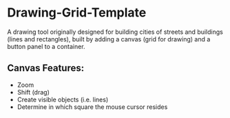 # Drawing-Grid-Template
A drawing tool originally designed for building cities of streets and buildings (lines and rectangles), built by adding a canvas (grid for drawing) and a  button panel to a container.

## Canvas Features:
* Zoom
* Shift (drag)
* Create visible objects (i.e. lines)
* Determine in which square the mouse cursor resides
